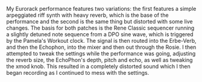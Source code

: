 My Eurorack performance features two variations: the first features a simple arpeggiated riff synth with heavy reverb, which is the base of the performance and the second is the same thing but distorted with some live changes. 
The basis for both patches is the Rene Classic sequencer running a slightly detuned note sequence from a DPO sine wave, which is triggered by the Pamela's Workout clock. The signal is then routed into the Erbe-Verb, and then the Echophon,
into the mixer and then out through the Rosie. I then attempted to tweak the settings while the performance was going, adjusting the reverb size, the EchoPhon's depth, pitch and echo, as well as tweaking the xmod knob. This resulted
in a completely distorted sound which I then began recording as I continued to mess with the settings.
